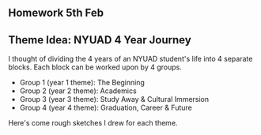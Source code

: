 ## Homework 5th Feb

## Theme Idea: NYUAD 4 Year Journey

I thought of dividing the 4 years of an NYUAD student's life into 4 separate blocks. Each block can be worked upon by 4 groups.

- Group 1 (year 1 theme): The Beginning
- Group 2 (year 2 theme): Academics
- Group 3 (year 3 theme): Study Away & Cultural Immersion
- Group 4 (year 4 theme): Graduation, Career & Future

Here's come rough sketches I drew for each theme.

